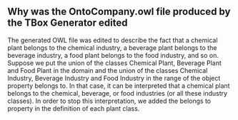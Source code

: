 ## Why was the OntoCompany.owl file produced by the TBox Generator edited ##

The generated OWL file was edited to describe the fact that a chemical plant belongs to the chemical industry, a beverage plant belongs to the beverage industry, a food plant belongs to the food industry, and so on. Suppose we put the union of the classes Chemical Plant, Beverage Plant and Food Plant in the domain and the union of the classes Chemical Industry, Beverage Industry and Food Industry in the range of the object property belongs to. In that case, it can be interpreted that a chemical plant belongs to the chemical, beverage, or food industries (or all these industry classes). In order to stop this interpretation, we added the belongs to property in the definition of each plant class.
